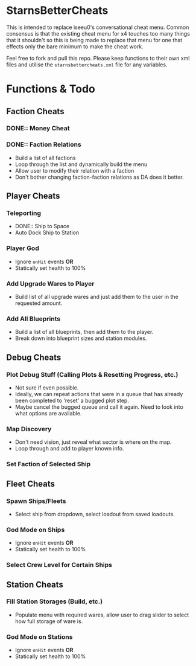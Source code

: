 # StarnsBetterCheats
This is intended to replace iseeu0's conversational cheat menu.
Common consensus is that the existing cheat menu for x4 touches too many things that it shouldn't so this is being made to replace that menu for one that effects only the bare minimum to make the cheat work.

Feel free to fork and pull this repo. Please keep functions to their own xml files and utilise the `starnsbettercheats.xml` file for any variables.
# Functions & Todo
## Faction Cheats

### DONE:: Money Cheat

### DONE:: Faction Relations
- Build a list of all factions
- Loop through the list and dynamically build the menu
- Allow user to modify their relation with a faction
- Don't bother changing faction-faction relations as DA does it better.

## Player Cheats

###  Teleporting
- DONE:: Ship to Space
-  Auto Dock Ship to Station

###  Player God
- Ignore `onHit` events
  **OR**
- Statically set health to 100%

###  Add Upgrade Wares to Player
- Build list of all upgrade wares and just add them to the user in the requested amount.

###  Add All Blueprints
- Build a list of all blueprints, then add them to the player.
- Break down into blueprint sizes and station modules.

## Debug Cheats

###  Plot Debug Stuff (Calling Plots & Resetting Progress, etc.)
- Not sure if even possible.
- Ideally, we can repeat actions that were in a queue that has already been completed to 'reset' a bugged plot step.
- Maybe cancel the bugged queue and call it again. Need to look into what options are available.

###  Map Discovery
- Don't need vision, just reveal what sector is where on the map.
- Loop through and add to player known info.

###  Set Faction of Selected Ship

## Fleet Cheats

###  Spawn Ships/Fleets
- Select ship from dropdown, select loadout from saved loadouts.

###  God Mode on Ships
- Ignore `onHit` events
  **OR**
- Statically set health to 100%

###  Select Crew Level for Certain Ships

## Station Cheats

###  Fill Station Storages (Build, etc.)
- Populate menu with required wares, allow user to drag slider to select how full storage of ware is.

###  God Mode on Stations
- Ignore `onHit` events
  **OR**
- Statically set health to 100%
